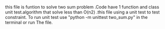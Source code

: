 this file is funtion to solve two sum problem .Code have 1 function and class unit test.algorithm that solve less than O(n2) .this file using a unit test to test  constraint. To run unit test use "python -m unittest two_sum.py" in the terminal or run The file.